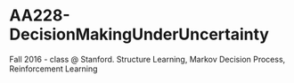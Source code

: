 # AA228-DecisionMakingUnderUncertainty
Fall 2016 - class @ Stanford. Structure Learning, Markov Decision Process, Reinforcement Learning
